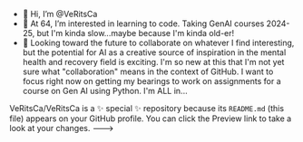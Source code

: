 - 👋 Hi, I’m @VeRitsCa
- 👀 At 64, I’m interested in learning to code. Taking GenAI courses 2024-25, but I'm kinda slow...maybe because I'm kinda old-er!
- 💞️ Looking toward the future to collaborate on whatever I find interesting, but the potential for AI as a creative source of inspiration in the mental health and recovery field is exciting. I'm so new at this that I'm not yet sure what "collaboration" means in the context of GitHub. I want to focus right now on getting my bearings to work on assignments for a course on Gen AI using Python. I'm ALL in...

VeRitsCa/VeRitsCa is a ✨ special ✨ repository because its `README.md` (this file) appears on your GitHub profile.
You can click the Preview link to take a look at your changes.
--->
